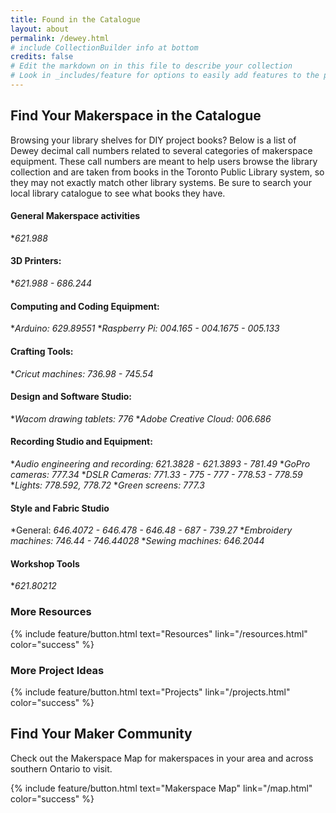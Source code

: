 ```yaml
---
title: Found in the Catalogue
layout: about
permalink: /dewey.html
# include CollectionBuilder info at bottom
credits: false
# Edit the markdown on in this file to describe your collection
# Look in _includes/feature for options to easily add features to the page
---
```


## Find Your Makerspace in the Catalogue 

Browsing your library shelves for DIY project books? Below is a list of Dewey decimal call numbers related to several categories of makerspace equipment. These call numbers are meant to help users browse the library collection and are taken from books in the Toronto Public Library system, so they may not exactly match other library systems. Be sure to search your local library catalogue to see what books they have.

#### General Makerspace activities
   *_621.988_
#### 3D Printers: 
   *_621.988  -  686.244_ 
#### Computing and Coding Equipment: 
   *_Arduino: 629.89551_
   *_Raspberry Pi: 004.165  -  004.1675  -  005.133_
#### Crafting Tools:
   *_Cricut machines: 736.98  -  745.54_
#### Design and Software Studio:
   *_Wacom drawing tablets: 776_
   *_Adobe Creative Cloud: 006.686_
#### Recording Studio and Equipment:
   *_Audio engineering and recording: 621.3828  -  621.3893  -  781.49_
   *_GoPro cameras: 777.34_
   *_DSLR Cameras: 771.33  -  775  -  777  -  778.53  -  778.59_
   *_Lights: 778.592, 778.72_
   *_Green screens: 777.3_
#### Style and Fabric Studio
   *General: _646.4072  -  646.478  -  646.48  -  687  -  739.27_
   *_Embroidery machines: 746.44  -  746.44028_
   *_Sewing machines: 646.2044_
#### Workshop Tools
   *_621.80212_


### More Resources 
{% include feature/button.html text="Resources" link="/resources.html" color="success" %}

### More Project Ideas 
{% include feature/button.html text="Projects" link="/projects.html" color="success" %}


## Find Your Maker Community

Check out the Makerspace Map for makerspaces in your area and across southern Ontario to visit.

{% include feature/button.html text="Makerspace Map" link="/map.html" color="success" %}
